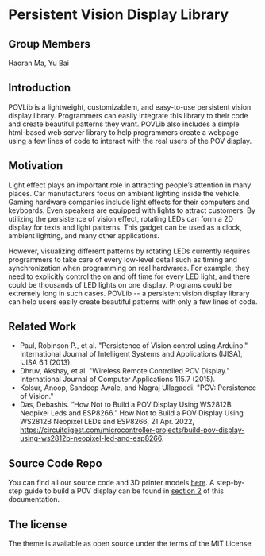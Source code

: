 # Persistent Vision Display Library

## Group Members

Haoran Ma, Yu Bai


## Introduction

POVLib is a lightweight, customizablem, and easy-to-use persistent vision display library. Programmers can easily integrate this library to their code and create beautiful patterns they want. POVLib also includes a simple html-based web server library to help programmers create a webpage using a few lines of code to interact with the real users of the POV display.

## Motivation

Light effect plays an important role in attracting people’s attention in many places. Car manufacturers focus on ambient lighting inside the vehicle. Gaming hardware companies include light effects for their computers and keyboards. Even speakers are equipped with lights to attract customers. By utilizing the persistence of vision effect, rotating LEDs can form a 2D display for texts and light patterns. This gadget can be used as a clock, ambient lighting, and many other applications. 

However, visualizing different patterns by rotating LEDs currently requires programmers to take care of every low-level detail such as timing and synchronization when programming on real hardwares. For example, they need to explicitly control the on and off time for every LED light, and there could be thousands of LED lights on one display. Programs could be extremely long in such cases. POVLib -- a persistent vision display library can help users easily create beautiful patterns with only a few lines of code.


## Related Work

- Paul, Robinson P., et al. "Persistence of Vision control using Arduino." International Journal of Intelligent Systems and Applications (IJISA), IJISA 6.1 (2013).
- Dhruv, Akshay, et al. "Wireless Remote Controlled POV Display." International Journal of Computer Applications 115.7 (2015).
- Kolsur, Anoop, Sandeep Awale, and Nagraj Ullagaddi. "POV: Persistence of Vision."
- Das, Debashis. “How Not to Build a POV Display Using WS2812B Neopixel Leds and ESP8266.” How Not to Build a POV Display Using WS2812B Neopixel LEDs and ESP8266, 21 Apr. 2022, https://circuitdigest.com/microcontroller-projects/build-pov-display-using-ws2812b-neopixel-led-and-esp8266. 


## Source Code Repo

You can find all our source code and 3D printer models [here](https://github.com/mahaoran1997/PovLib).
A step-by-step guide to build a POV display can be found in [section 2](https://www.haoranma.info/vision.github.io/test/guide.html) of this documentation.

## The license

The theme is available as open source under the terms of the MIT License



